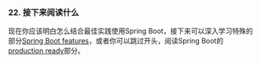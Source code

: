 ### 22. 接下来阅读什么
现在你应该明白怎么结合最佳实践使用Spring Boot，接下来可以深入学习特殊的部分[Spring Boot features](http://docs.spring.io/spring-boot/docs/1.4.1.RELEASE/reference/htmlsingle/#boot-features)，或者你可以跳过开头，阅读Spring Boot的[production ready](http://docs.spring.io/spring-boot/docs/1.4.1.RELEASE/reference/htmlsingle/#production-ready)部分。
